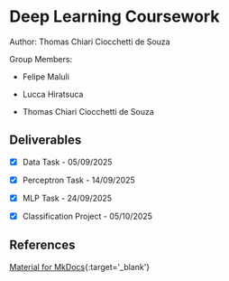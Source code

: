 # Deep Learning Coursework

Author: Thomas Chiari Ciocchetti de Souza

Group Members:

- Felipe Maluli

- Lucca Hiratsuca

- Thomas Chiari Ciocchetti de Souza

## Deliverables

- [x] Data Task - 05/09/2025

- [x] Perceptron Task - 14/09/2025

- [x] MLP Task - 24/09/2025

- [x] Classification Project - 05/10/2025


## References

[Material for MkDocs](https://squidfunk.github.io/mkdocs-material/reference/){:target='_blank'}
